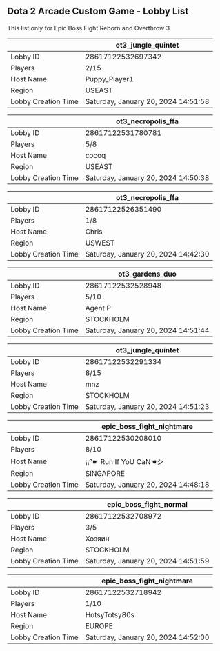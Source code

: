 ## Dota 2 Arcade Custom Game - Lobby List

This list only for Epic Boss Fight Reborn and Overthrow 3

|  | ot3_jungle_quintet |
| ------ | ------ |
| Lobby ID | 28617122532697342 |
| Players | 2/15 |
| Host Name | Puppy_Player1 |
| Region | USEAST |
| Lobby Creation Time | Saturday, January 20, 2024 14:51:58 |


|  | ot3_necropolis_ffa |
| ------ | ------ |
| Lobby ID | 28617122531780781 |
| Players | 5/8 |
| Host Name | cocoq |
| Region | USEAST |
| Lobby Creation Time | Saturday, January 20, 2024 14:50:38 |


|  | ot3_necropolis_ffa |
| ------ | ------ |
| Lobby ID | 28617122526351490 |
| Players | 1/8 |
| Host Name | Chris |
| Region | USWEST |
| Lobby Creation Time | Saturday, January 20, 2024 14:42:30 |


|  | ot3_gardens_duo |
| ------ | ------ |
| Lobby ID | 28617122532528948 |
| Players | 5/10 |
| Host Name | Agent P |
| Region | STOCKHOLM |
| Lobby Creation Time | Saturday, January 20, 2024 14:51:44 |


|  | ot3_jungle_quintet |
| ------ | ------ |
| Lobby ID | 28617122532291334 |
| Players | 8/15 |
| Host Name | mnz |
| Region | STOCKHOLM |
| Lobby Creation Time | Saturday, January 20, 2024 14:51:23 |


|  | epic_boss_fight_nightmare |
| ------ | ------ |
| Lobby ID | 28617122530208010 |
| Players | 8/10 |
| Host Name | ¡¡°☛ Run If YoU CaN☚シ |
| Region | SINGAPORE |
| Lobby Creation Time | Saturday, January 20, 2024 14:48:18 |


|  | epic_boss_fight_normal |
| ------ | ------ |
| Lobby ID | 28617122532708972 |
| Players | 3/5 |
| Host Name | Хозяин |
| Region | STOCKHOLM |
| Lobby Creation Time | Saturday, January 20, 2024 14:51:59 |


|  | epic_boss_fight_nightmare |
| ------ | ------ |
| Lobby ID | 28617122532718942 |
| Players | 1/10 |
| Host Name | HotsyTotsy80s |
| Region | EUROPE |
| Lobby Creation Time | Saturday, January 20, 2024 14:52:00 |


